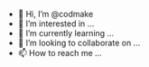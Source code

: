 - 👋 Hi, I’m @codmake
- 👀 I’m interested in ...
- 🌱 I’m currently learning ...
- 💞️ I’m looking to collaborate on ...
- 📫 How to reach me ...

<!---
codmake/codmake is a ✨ special ✨ repository because its `README.md` (this file) appears on your GitHub profile.
You can click the Preview link to take a look at your changes.
--->
